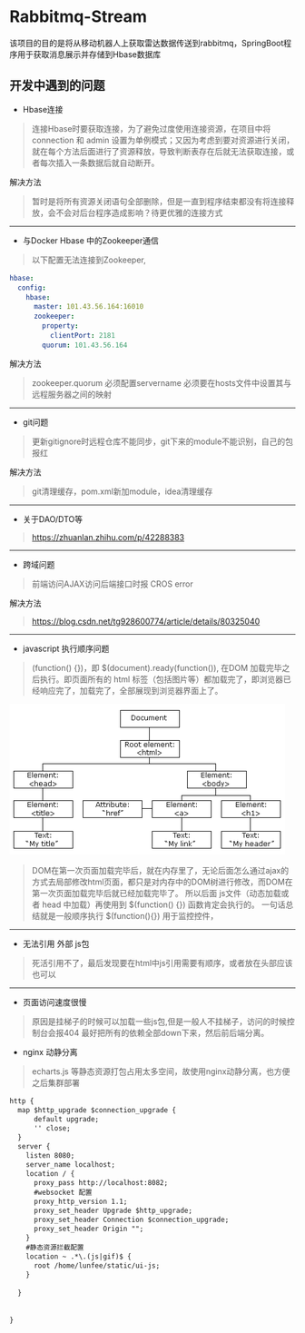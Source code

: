 # Rabbitmq-Stream
该项目的目的是将从移动机器人上获取雷达数据传送到rabbitmq，SpringBoot程序用于获取消息展示并存储到Hbase数据库
## 开发中遇到的问题


- Hbase连接
> 连接Hbase时要获取连接，为了避免过度使用连接资源，在项目中将 connection 和 admin 设置为单例模式；又因为考虑到要对资源进行关闭，就在每个方法后面进行了资源释放，导致判断表存在后就无法获取连接，或者每次插入一条数据后就自动断开。


解决方法
> 暂时是将所有资源关闭语句全部删除，但是一直到程序结束都没有将连接释放，会不会对后台程序造成影响？待更优雅的连接方式


---

- 与Docker Hbase 中的Zookeeper通信
> 以下配置无法连接到Zookeeper, 
```yaml
hbase:
  config:
    hbase:
      master: 101.43.56.164:16010
      zookeeper:
        property:
          clientPort: 2181
        quorum: 101.43.56.164
```



解决方法
> zookeeper.quorum 必须配置servername 必须要在hosts文件中设置其与远程服务器之间的映射

--- 

- git问题

> 更新gitignore时远程仓库不能同步，git下来的module不能识别，自己的包报红

解决方法
> git清理缓存，pom.xml新加module，idea清理缓存

--- 

- 关于DAO/DTO等

> https://zhuanlan.zhihu.com/p/42288383

---

- 跨域问题

> 前端访问AJAX访问后端接口时报 CROS error

解决方法

> https://blog.csdn.net/tg928600774/article/details/80325040

---

- javascript 执行顺序问题

> (function() {})，即 $(document).ready(function()), 在DOM 加载完毕之后执行。即页面所有的 html 标签（包括图片等）都加载完了，即浏览器已经响应完了，加载完了，全部展现到浏览器界面上了。

![DOM tree](./documentation/images/html-DOMtree.gif)

> DOM在第一次页面加载完毕后，就在内存里了，无论后面怎么通过ajax的方式去局部修改html页面，都只是对内存中的DOM树进行修改，而DOM在第一次页面加载完毕后就已经加载完毕了。
> 所以后面 js文件（动态加载或者 head 中加载）再使用到 $(function() {}) 函数肯定会执行的。
> 一句话总结就是一般顺序执行 $(function(){}) 用于监控控件，


---

- 无法引用 外部 js包

> 死活引用不了，最后发现要在html中js引用需要有顺序，或者放在头部应该也可以

---

- 页面访问速度很慢

> 原因是挂梯子的时候可以加载一些js包,但是一般人不挂梯子，访问的时候控制台会报404
> 最好把所有的依赖全部down下来，然后前后端分离。

- nginx 动静分离

> echarts.js 等静态资源打包占用太多空间，故使用nginx动静分离，也方便之后集群部署

```shell
http {
  map $http_upgrade $connection_upgrade {
      default upgrade;
      '' close;
  }
  server {
    listen 8080;
    server_name localhost;   
    location / {
      proxy_pass http://localhost:8082;
      #websocket 配置
      proxy_http_version 1.1;
      proxy_set_header Upgrade $http_upgrade;
      proxy_set_header Connection $connection_upgrade;
      proxy_set_header Origin "";
    }
    #静态资源拦截配置
    location ~ .*\.(js|gif)$ {
      root /home/lunfee/static/ui-js;
    }
        
  }


}

```